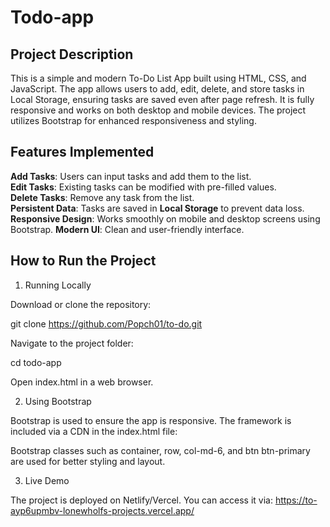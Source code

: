 # Todo-app

## Project Description  
This is a simple and modern To-Do List App built using HTML, CSS, and JavaScript. The app allows users to add, edit, delete, and store tasks in Local Storage, ensuring tasks are saved even after page refresh. It is fully responsive and works on both desktop and mobile devices. The project utilizes Bootstrap for enhanced responsiveness and styling.  

## Features Implemented  
  **Add Tasks**: Users can input tasks and add them to the list.  
  **Edit Tasks**: Existing tasks can be modified with pre-filled values.  
  **Delete Tasks**: Remove any task from the list.  
  **Persistent Data**: Tasks are saved in **Local Storage** to prevent data loss.  
  **Responsive Design**: Works smoothly on mobile and desktop screens using Bootstrap. 
  **Modern UI**: Clean and user-friendly interface.  

## How to Run the Project  

1. Running Locally

Download or clone the repository:

git clone https://github.com/Popch01/to-do.git

Navigate to the project folder:

cd todo-app

Open index.html in a web browser.

2. Using Bootstrap

Bootstrap is used to ensure the app is responsive. The framework is included via a CDN in the index.html file:

<head>
    <link rel="stylesheet" href="https://cdn.jsdelivr.net/npm/bootstrap@5.3.0/dist/css/bootstrap.min.css">
</head>

Bootstrap classes such as container, row, col-md-6, and btn btn-primary are used for better styling and layout.

3. Live Demo

The project is deployed on Netlify/Vercel. You can access it via:
https://to-ayp6upmbv-lonewholfs-projects.vercel.app/
